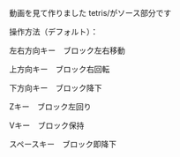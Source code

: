 動画を見て作りました
tetris/がソース部分です

操作方法（デフォルト）：

左右方向キー　ブロック左右移動

上方向キー　ブロック右回転

下方向キー　ブロック降下

Zキー　ブロック左回り

Vキー　ブロック保持

スペースキー　ブロック即降下
